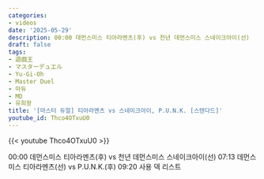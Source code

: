 ```yaml
---
categories:
- videos
date: '2025-05-29'
description: 00:00 데먼스미스 티아라멘츠(후) vs 천년 데먼스미스 스네이크아이(선)
draft: false
tags:
- 遊戯王
- マスターデュエル
- Yu-Gi-Oh
- Master Duel
- 마듀
- MD
- 유희왕
title: '[마스터 듀얼] 티아라멘츠 vs 스네이크아이, P.U.N.K. [스텐다드]'
youtube_id: Thco4OTxuU0
---
```



{{< youtube Thco4OTxuU0 >}}

00:00 데먼스미스 티아라멘츠(후) vs 천년 데먼스미스 스네이크아이(선)
07:13 데먼스미스 티아라멘츠(선) vs P.U.N.K.(후)
09:20 사용 덱 리스트